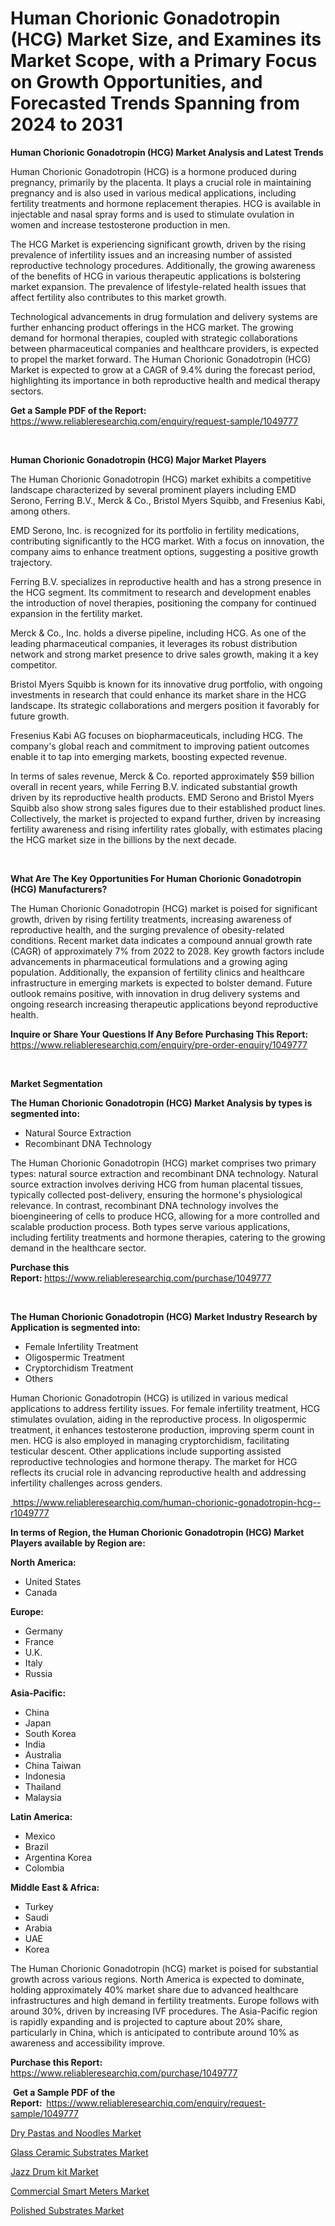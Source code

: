 <p><h1>Human Chorionic Gonadotropin (HCG) Market Size, and Examines its Market Scope, with a Primary Focus on Growth Opportunities, and Forecasted Trends Spanning from 2024 to 2031</h1></p><p><strong>Human Chorionic Gonadotropin (HCG) Market Analysis and Latest Trends</strong></p>
<p><p>Human Chorionic Gonadotropin (HCG) is a hormone produced during pregnancy, primarily by the placenta. It plays a crucial role in maintaining pregnancy and is also used in various medical applications, including fertility treatments and hormone replacement therapies. HCG is available in injectable and nasal spray forms and is used to stimulate ovulation in women and increase testosterone production in men.</p><p>The HCG Market is experiencing significant growth, driven by the rising prevalence of infertility issues and an increasing number of assisted reproductive technology procedures. Additionally, the growing awareness of the benefits of HCG in various therapeutic applications is bolstering market expansion. The prevalence of lifestyle-related health issues that affect fertility also contributes to this market growth. </p><p>Technological advancements in drug formulation and delivery systems are further enhancing product offerings in the HCG market. The growing demand for hormonal therapies, coupled with strategic collaborations between pharmaceutical companies and healthcare providers, is expected to propel the market forward. The Human Chorionic Gonadotropin (HCG) Market is expected to grow at a CAGR of 9.4% during the forecast period, highlighting its importance in both reproductive health and medical therapy sectors.</p></p>
<p><strong>Get a Sample PDF of the Report:&nbsp;</strong> <a href="https://www.reliableresearchiq.com/enquiry/request-sample/1049777?utm_campaign=1121&utm_medium=2&utm_source=Github&utm_content=ia&utm_term=29092024&utm_id=human-chorionic-gonadotropin-hcg">https://www.reliableresearchiq.com/enquiry/request-sample/1049777</a></p>
<p>&nbsp;</p>
<p><strong>Human Chorionic Gonadotropin (HCG) Major Market Players</strong></p>
<p><p>The Human Chorionic Gonadotropin (HCG) market exhibits a competitive landscape characterized by several prominent players including EMD Serono, Ferring B.V., Merck & Co., Bristol Myers Squibb, and Fresenius Kabi, among others.</p><p>EMD Serono, Inc. is recognized for its portfolio in fertility medications, contributing significantly to the HCG market. With a focus on innovation, the company aims to enhance treatment options, suggesting a positive growth trajectory.</p><p>Ferring B.V. specializes in reproductive health and has a strong presence in the HCG segment. Its commitment to research and development enables the introduction of novel therapies, positioning the company for continued expansion in the fertility market.</p><p>Merck & Co., Inc. holds a diverse pipeline, including HCG. As one of the leading pharmaceutical companies, it leverages its robust distribution network and strong market presence to drive sales growth, making it a key competitor.</p><p>Bristol Myers Squibb is known for its innovative drug portfolio, with ongoing investments in research that could enhance its market share in the HCG landscape. Its strategic collaborations and mergers position it favorably for future growth.</p><p>Fresenius Kabi AG focuses on biopharmaceuticals, including HCG. The company's global reach and commitment to improving patient outcomes enable it to tap into emerging markets, boosting expected revenue.</p><p>In terms of sales revenue, Merck & Co. reported approximately $59 billion overall in recent years, while Ferring B.V. indicated substantial growth driven by its reproductive health products. EMD Serono and Bristol Myers Squibb also show strong sales figures due to their established product lines. Collectively, the market is projected to expand further, driven by increasing fertility awareness and rising infertility rates globally, with estimates placing the HCG market size in the billions by the next decade.</p></p>
<p>&nbsp;</p>
<p><strong>What Are The Key Opportunities For Human Chorionic Gonadotropin (HCG) Manufacturers?</strong></p>
<p><p>The Human Chorionic Gonadotropin (HCG) market is poised for significant growth, driven by rising fertility treatments, increasing awareness of reproductive health, and the surging prevalence of obesity-related conditions. Recent market data indicates a compound annual growth rate (CAGR) of approximately 7% from 2022 to 2028. Key growth factors include advancements in pharmaceutical formulations and a growing aging population. Additionally, the expansion of fertility clinics and healthcare infrastructure in emerging markets is expected to bolster demand. Future outlook remains positive, with innovation in drug delivery systems and ongoing research increasing therapeutic applications beyond reproductive health.</p></p>
<p><strong>Inquire or Share Your Questions If Any Before Purchasing This Report:</strong> <a href="https://www.reliableresearchiq.com/enquiry/pre-order-enquiry/1049777?utm_campaign=1121&utm_medium=2&utm_source=Github&utm_content=ia&utm_term=29092024&utm_id=human-chorionic-gonadotropin-hcg">https://www.reliableresearchiq.com/enquiry/pre-order-enquiry/1049777</a></p>
<p>&nbsp;</p>
<p><strong>Market Segmentation</strong></p>
<p><strong>The Human Chorionic Gonadotropin (HCG) Market Analysis by types is segmented into:</strong></p>
<p><ul><li>Natural Source Extraction</li><li>Recombinant DNA Technology</li></ul></p>
<p><p>The Human Chorionic Gonadotropin (HCG) market comprises two primary types: natural source extraction and recombinant DNA technology. Natural source extraction involves deriving HCG from human placental tissues, typically collected post-delivery, ensuring the hormone's physiological relevance. In contrast, recombinant DNA technology involves the bioengineering of cells to produce HCG, allowing for a more controlled and scalable production process. Both types serve various applications, including fertility treatments and hormone therapies, catering to the growing demand in the healthcare sector.</p></p>
<p><strong>Purchase this Report:&nbsp;</strong><a href="https://www.reliableresearchiq.com/purchase/1049777?utm_campaign=1121&utm_medium=2&utm_source=Github&utm_content=ia&utm_term=29092024&utm_id=human-chorionic-gonadotropin-hcg">https://www.reliableresearchiq.com/purchase/1049777</a></p>
<p>&nbsp;</p>
<p><strong>The Human Chorionic Gonadotropin (HCG) Market Industry Research by Application is segmented into:</strong></p>
<p><ul><li>Female Infertility Treatment</li><li>Oligospermic Treatment</li><li>Cryptorchidism Treatment</li><li>Others</li></ul></p>
<p><p>Human Chorionic Gonadotropin (HCG) is utilized in various medical applications to address fertility issues. For female infertility treatment, HCG stimulates ovulation, aiding in the reproductive process. In oligospermic treatment, it enhances testosterone production, improving sperm count in men. HCG is also employed in managing cryptorchidism, facilitating testicular descent. Other applications include supporting assisted reproductive technologies and hormone therapy. The market for HCG reflects its crucial role in advancing reproductive health and addressing infertility challenges across genders.</p></p>
<p><a href="https://www.reliableresearchiq.com/human-chorionic-gonadotropin-hcg--r1049777?utm_campaign=1121&utm_medium=2&utm_source=Github&utm_content=ia&utm_term=29092024&utm_id=human-chorionic-gonadotropin-hcg">&nbsp;https://www.reliableresearchiq.com/human-chorionic-gonadotropin-hcg--r1049777</a></p>
<p><strong>In terms of Region, the Human Chorionic Gonadotropin (HCG) Market Players available by Region are:</strong></p>
<p>
    <p> <strong> North America: </strong>
        <ul>
            <li>United States</li>
            <li>Canada</li>
        </ul>
        </p> 
    <p> <strong> Europe: </strong>
        <ul>
            <li>Germany</li>
            <li>France</li>
            <li>U.K.</li>
            <li>Italy</li>
            <li>Russia</li>
        </ul>
        </p> 
    <p> <strong> Asia-Pacific: </strong>
        <ul>
            <li>China</li>
            <li>Japan</li>
            <li>South Korea</li>
            <li>India</li>
            <li>Australia</li>
            <li>China Taiwan</li>
            <li>Indonesia</li>
            <li>Thailand</li>
            <li>Malaysia</li>
        </ul>
        </p> 
    <p> <strong> Latin America: </strong>
        <ul>
            <li>Mexico</li>
            <li>Brazil</li>
            <li>Argentina Korea</li>
            <li>Colombia</li>
        </ul>
        </p> 
    <p> <strong> Middle East & Africa: </strong>
        <ul>
            <li>Turkey</li>
            <li>Saudi</li>
            <li>Arabia</li>
            <li>UAE</li>
            <li>Korea</li>
        </ul>
    </p>
    </p>
<p><p>The Human Chorionic Gonadotropin (hCG) market is poised for substantial growth across various regions. North America is expected to dominate, holding approximately 40% market share due to advanced healthcare infrastructures and high demand in fertility treatments. Europe follows with around 30%, driven by increasing IVF procedures. The Asia-Pacific region is rapidly expanding and is projected to capture about 20% share, particularly in China, which is anticipated to contribute around 10% as awareness and accessibility improve.</p></p>
<p><strong>Purchase this Report: </strong><a href="https://www.reliableresearchiq.com/purchase/1049777?utm_campaign=1121&utm_medium=2&utm_source=Github&utm_content=ia&utm_term=29092024&utm_id=human-chorionic-gonadotropin-hcg">https://www.reliableresearchiq.com/purchase/1049777</a></p>
<p>&nbsp;<strong>Get a Sample PDF of the Report:&nbsp;&nbsp;</strong><a href="https://www.reliableresearchiq.com/enquiry/request-sample/1049777?utm_campaign=1121&utm_medium=2&utm_source=Github&utm_content=ia&utm_term=29092024&utm_id=human-chorionic-gonadotropin-hcg">https://www.reliableresearchiq.com/enquiry/request-sample/1049777</a></p>
<p><strong></strong></p>
<p><p><a href="https://github.com/florindahutky/Market-Research-Report-List-1/blob/main/dry-pastas-and-noodles-market.md?utm_campaign=1121&utm_medium=2&utm_source=Github&utm_content=ia&utm_term=29092024&utm_id=human-chorionic-gonadotropin-hcg">Dry Pastas and Noodles Market</a></p><p><a href="https://issuu.com/reportprime-2/docs/glass-ceramic-substrates-market-siz_12260a5b293bf8?utm_campaign=1121&utm_medium=2&utm_source=Github&utm_content=ia&utm_term=29092024&utm_id=human-chorionic-gonadotropin-hcg">Glass Ceramic Substrates Market</a></p><p><a href="https://www.linkedin.com/pulse/insights-jazz-drum-kit-industry-market-financial-status-gbexc?utm_campaign=1121&utm_medium=2&utm_source=Github&utm_content=ia&utm_term=29092024&utm_id=human-chorionic-gonadotropin-hcg">Jazz Drum kit Market</a></p><p><a href="https://www.linkedin.com/pulse/global-commercial-smart-meters-market-trends-forecasts-strategic-ynh5e?utm_campaign=1121&utm_medium=2&utm_source=Github&utm_content=ia&utm_term=29092024&utm_id=human-chorionic-gonadotropin-hcg">Commercial Smart Meters Market</a></p><p><a href="https://issuu.com/reportprime-2/docs/polished-substrates-market-size-203_0430737de610bc?utm_campaign=1121&utm_medium=2&utm_source=Github&utm_content=ia&utm_term=29092024&utm_id=human-chorionic-gonadotropin-hcg">Polished Substrates Market</a></p></p>